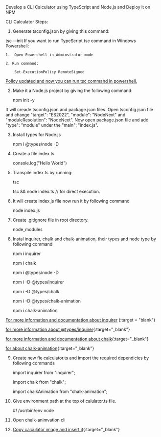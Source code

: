 Develop a CLI Calculator using TypeScript and Node.js and Deploy it on NPM

CLI Calculator Steps:

1. Generate tsconfig.json by giving this command:

 tsc --init
If you want to run TypeScript tsc command in Windows Powershell:

    1.  Open Powershell in Adminstrator mode

    2. Run command:

        Set-ExecutionPolicy RemoteSigned

[Policy updated and now you can run tsc command in powershell.](<href = "https://islenmisveri.wordpress.com/2021/01/31/working-with-scripts-in-powershell-typescript-compiler-tsc-problem-fix/" taget = "blank"/>)


2. Make it a Node.js project by giving the following command:

    npm init -y

It will creade tsconfig.json and package.json files. Open tsconfig.json file and change "target": "ES2022", "module": "NodeNext" and "moduleResolution": "NodeNext". Now open package.json file and add "type": "module" under the "main": "index.js". 

3. Install types for Node.js

    npm i @types/node -D

4. Create a file index.ts

    console.log("Hello World")

5. Transpile index.ts by running:

    tsc 

    tsc && node index.ts  // for direct execution.

6. It will create index.js file now run it by following command

    node index.js 

7. Create .gitignore file in root directory.

    node_modules

8. Instal inquirer, chalk and chalk-animation, their types and node type by following command

    npm i inquirer

    npm i chalk

    npm i @types/node -D

    npm i -D @types/inquirer

    npm i -D @types/chalk

    npm i -D @types/chalk-animation

    npm i chalk-animation     

[For more information and documentation about inquirer](https://www.npmjs.com/package/inquirer?activeTab=readme) (:target = "blank")

[for more information about @types/inquirer](https://www.npmjs.com/package/@types/inquirer){:target="_blank"}

[for more information and documentation about chalk](https://www.npmjs.com/package/chalk){:target="_blank"}

[for about chalk-animation](https://www.npmjs.com/package/@types/chalk-animation){:target="_blank"}

9. Create new fie calculator.ts and import the required dependicies by following commands

    import inquirer from "inquirer";

    import chalk from "chalk";

    import chalkAnimation from "chalk-animation";

10. Give environment path at the top of calulator.ts file.

    #! /usr/bin/env node

11. Open chalk-animvation cli

12. [Copy calculator image and insert it](https://www.asciiart.eu/electronics/calculators){:target="_blank"}

